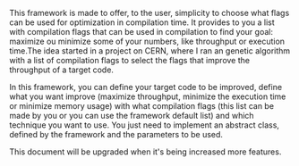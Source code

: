 
This framework is made to offer, to the user, simplicity to choose what flags can be used for optimization in compilation time. It provides to you a list with compilation flags that can be used in compilation to find your goal: maximize ou minimize some of your numbers, like throughput or execution time.The idea started in a project on CERN, where I ran an genetic algorithm with a list of compilation flags to select the flags that improve the throughput of a target code. 

In this framework, you can define your target code to be improved, define what you want improve (maximize throughput, minimize the execution time or minimize memory usage) with what compilation flags (this list can be made by you or you can use the framework default list) and which technique you want to use. You just need to implement an abstract class, defined by the framework and the parameters to be used. 

This document will be upgraded when it's being increased more features.
